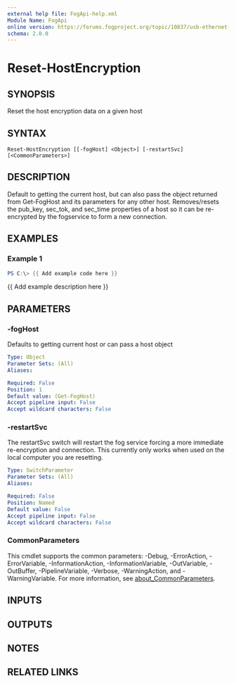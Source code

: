 ```yaml
---
external help file: FogApi-help.xml
Module Name: FogApi
online version: https://forums.fogproject.org/topic/10837/usb-ethernet-adapter-mac-s-for-imaging-multiple-hosts-universal-imaging-nics-wired-nic-for-all-wireless-devices/14
schema: 2.0.0
---
```


# Reset-HostEncryption

## SYNOPSIS
Reset the host encryption data on a given host

## SYNTAX

```
Reset-HostEncryption [[-fogHost] <Object>] [-restartSvc] [<CommonParameters>]
```

## DESCRIPTION
Default to getting the current host, but can also pass the object returned from Get-FogHost
and its parameters for any other host.
Removes/resets the pub_key, sec_tok, and sec_time properties of a host so it can be re-encrypted by
the fogservice to form a new connection.

## EXAMPLES

### Example 1
```powershell
PS C:\> {{ Add example code here }}
```

{{ Add example description here }}

## PARAMETERS

### -fogHost
Defaults to getting current host or can pass a host object

```yaml
Type: Object
Parameter Sets: (All)
Aliases:

Required: False
Position: 1
Default value: (Get-FogHost)
Accept pipeline input: False
Accept wildcard characters: False
```

### -restartSvc
The restartSvc switch will restart the fog service
forcing a more immediate re-encryption and connection.
This currently only works when used on the local computer
you are resetting.

```yaml
Type: SwitchParameter
Parameter Sets: (All)
Aliases:

Required: False
Position: Named
Default value: False
Accept pipeline input: False
Accept wildcard characters: False
```

### CommonParameters
This cmdlet supports the common parameters: -Debug, -ErrorAction, -ErrorVariable, -InformationAction, -InformationVariable, -OutVariable, -OutBuffer, -PipelineVariable, -Verbose, -WarningAction, and -WarningVariable. For more information, see [about_CommonParameters](http://go.microsoft.com/fwlink/?LinkID=113216).

## INPUTS

## OUTPUTS

## NOTES

## RELATED LINKS
